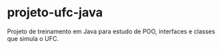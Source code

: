 # projeto-ufc-java
Projeto de treinamento em Java para estudo de POO, interfaces e classes que simula o UFC.
